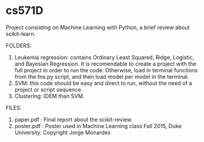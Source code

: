 # cs571D
Project consisting on Machine Learning with Python, a brief review about scikit-learn.

FOLDERS:
  1. Leukemia regression: contains Ordinary Least Squared, Ridge, Logistic, and Bayesian Regression. It is recomendable to create a project with the full project in order to run the code. Otherwise, load in terminal functions from the fns.py script, and then load model per model in the terminal.
  2. SVM: this code should be easy and direct to run, without the need of a project or script sequence.
  3. Clustering: IDEM than SVM.

FILES:
  1. paper.pdf   : Final report about the scikit-review.
  2. poster.pdf  : Poster used in Machine Learning class Fall 2015, Duke University.
Copyright Jorge Monardes

